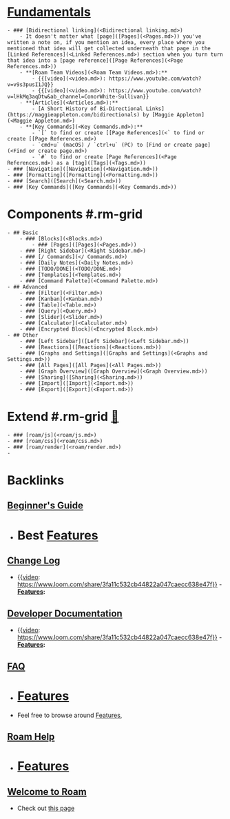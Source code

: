 # [Fundamentals](<Fundamentals.md>) 
    - ### [Bidirectional linking](<Bidirectional linking.md>)
        - It doesn't matter what [page]([Pages](<Pages.md>)) you've written a note on, if you mention an idea, every place where you mentioned that idea will get collected underneath that page in the [Linked References](<Linked References.md>) section when you turn turn that idea into a [page reference]([Page References](<Page References.md>))
        - **[Roam Team Videos](<Roam Team Videos.md>):**
            - {{[video](<video.md>): https://www.youtube.com/watch?v=v9s3pusI1JQ}}
            - {{[video](<video.md>): https://www.youtube.com/watch?v=lHkMq3aqDtw&ab_channel=ConorWhite-Sullivan}}
        - **[Articles](<Articles.md>):**
            - [A Short History of Bi-Directional Links](https://maggieappleton.com/bidirectionals) by [Maggie Appleton](<Maggie Appleton.md>)
        - **[Key Commands](<Key Commands.md>):**
            - `[` to find or create [[Page References](<` to find or create [[Page References.md>)
            - `cmd+u` (macOS) / `ctrl+u` (PC) to [Find or create page](<Find or create page.md>)
            - `#` to find or create [Page References](<Page References.md>) as a [tag]([Tags](<Tags.md>))
    - ### [Navigation]([Navigation](<Navigation.md>))
    - ### [Formatting]([Formatting](<Formatting.md>))
    - ### [Search]([Search](<Search.md>))
    - ### [Key Commands]([Key Commands](<Key Commands.md>))
# **Components** #.rm-grid
    - ## Basic
        - ### [Blocks](<Blocks.md>)
            - ### [Pages]([Pages](<Pages.md>))
        - ### [Right Sidebar](<Right Sidebar.md>)
        - ### [/ Commands](</ Commands.md>)
        - ### [Daily Notes](<Daily Notes.md>)
        - ### [TODO/DONE](<TODO/DONE.md>)
        - ### [Templates](<Templates.md>)
        - ### [Command Palette](<Command Palette.md>)
    - ## Advanced
        - ### [Filter](<Filter.md>)
        - ### [Kanban](<Kanban.md>)
        - ### [Table](<Table.md>)
        - ### [Query](<Query.md>)
        - ### [Slider](<Slider.md>)
        - ### [Calculator](<Calculator.md>)
        - ### [Encrypted Block](<Encrypted Block.md>)
    - ## Other
        - ### [Left Sidebar]([Left Sidebar](<Left Sidebar.md>))
        - ### [Reactions]([Reactions](<Reactions.md>))
        - ### [Graphs and Settings]([Graphs and Settings](<Graphs and Settings.md>))
        - ### [All Pages]([All Pages](<All Pages.md>))
        - ### [Graph Overview]([Graph Overview](<Graph Overview.md>))
        - ### [Sharing]([Sharing](<Sharing.md>))
        - ### [Import]([Import](<Import.md>))
        - ### [Export]([Export](<Export.md>))
# **Extend** #.rm-grid [🚧](((dmQooXFj9)))
    - ### [roam/js](<roam/js.md>) 
    - ### [roam/css](<roam/css.md>)
    - ### [roam/render](<roam/render.md>)
    - 

# Backlinks
## [Beginner's Guide](<Beginner's Guide.md>)
- # Best [Features](<Features.md>)

## [Change Log](<Change Log.md>)
- {{[video](<video.md>): https://www.loom.com/share/3fa11c532cb44822a047caecc638e47f}}
            - **[Features](<Features.md>):**

## [Developer Documentation](<Developer Documentation.md>)
- {{[video](<video.md>): https://www.loom.com/share/3fa11c532cb44822a047caecc638e47f}}
                        - **[Features](<Features.md>):**

## [FAQ](<FAQ.md>)
- # [Features]([Features](<Features.md>))

- Feel free to browse around [Features](<Features.md>),

## [Roam Help](<Roam Help.md>)
- # [Features](<Features.md>)

## [Welcome to Roam](<Welcome to Roam.md>)
- Check out [this page]([Features](<Features.md>))

